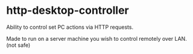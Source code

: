# http-desktop-controller
Ability to control set PC actions via HTTP requests.

Made to run on a server machine you wish to control remotely over LAN. (not safe)
